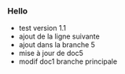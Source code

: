 ### Hello

* test version 1.1
* ajout de la ligne suivante
* ajout dans la branche 5
* mise à jour de doc5
* modif doc1 branche principale

